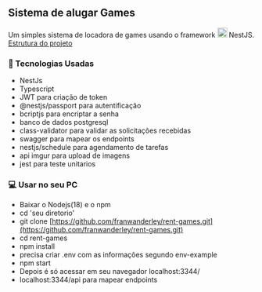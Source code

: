 <h2>Sistema de alugar Games</h2>

Um simples sistema de locadora de games usando o framework <img style="width: 20px; height: 20px vertical-align: middle" src="https://nestjs.com/logo-small-gradient.76616405.svg"/> NestJS.
[Estrutura do projeto](https://www.figma.com/file/sFTAphwHQs9egVcuXN3AXm/Sistema?type=whiteboard&node-id=0%3A1&t=cUfHL3Rtit3QpO5r-1)
### 🚀 Tecnologias Usadas
* NestJs
* Typescript
* JWT para criação de token
* @nestjs/passport para autentificação
* bcriptjs para encriptar a senha
* banco de dados postgresql
* class-validator para validar as solicitações recebidas
* swagger para mapear os endpoints
* nestjs/schedule para agendamento de tarefas
* api imgur para upload de imagens
* jest para teste unitarios

### 💻 Usar no seu PC
* Baixar o Nodejs(18) e o npm
* cd 'seu diretorio'
* git clone [https://github.com/franwanderley/rent-games.git](https://github.com/franwanderley/rent-games.git)
* cd rent-games
* npm install
* precisa criar .env com as informações segundo env-example
* npm start
* Depois é só acessar em seu navegador localhost:3344/
* localhost:3344/api para mapear endpoints
